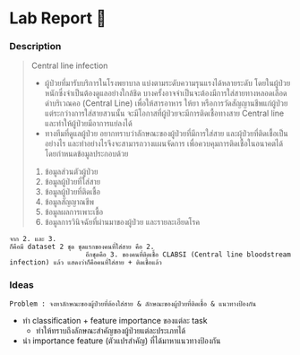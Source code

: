 # Lab Report :dna:
### Description
> Central line infection
> + ผู้ป่วยที่มารับบริการในโรงพยาบาล แบ่งตามระดับความรุนแรงได้หลายระดับ โดยในผู้ป่วยหนักซึ่งจำเป็นต้องดูแลอย่างใกล้ชิด บางครั้งอาจจำเป็นจะต้องมีการใส่สายทางหลอดเลือดดำบริเวณคอ (Central Line) เพื่อให้สารอาหาร ให้ยา หรือการวัดสัญญานชีพแก่ผู้ป่วย แต่ระกว่างการใส่สายสวนนั้น จะมีโอกาสที่ผู้ป่วยจะมีการติดเชื้อทางสาย Central line และทำให้ผู้ป่วยมีอาการแย่ลงได้
> + ทางทีมที่ดูแลผู้ป่วย อยากทราบว่าลักษณะของผู้ป่วยที่มีการใส่สาย และผุ้ป่วยที่ติดเชื้อเป็นอย่างไร และทำอย่างไรจึงจะสามารถวางแผนจัดการ เพื่อควบคุมการติดเชื้อในอนาคตได้ โดยกำหนดข้อมูลประกอบด้วย
> 1. ข้อมูลส่วนตัวผู้ป่วย
> 2. ข้อมูลผู้ป่วยที่ใส่สาย
> 3. ข้อมูลผู้ป่วยที่ติดเชื้อ
> 4. ข้อมูลสัญญาณชีพ
> 5. ข้อมูลผลการเพาะเชื้อ
> 6. ข้อมูลการวินิจฉัยที่ผ่านมาของผู้ป่วย และรายละเอียดโรค
 
    จาก 2. และ 3. 
    ก็คือมี dataset 2 ชุด ชุดแรกของคนที่ใส่สาย คือ 2.
                       อีกชุดคือ 3. ของคนที่ติดเชื้อ CLABSI (Central line bloodstream infection) แล้ว แสดงว่าก็คือคนที่ใส่สาย + ติดเชื้อแล้ว
### Ideas 
`Problem : จงหาลักษณะของผู้ป่วยที่ต้องใส่สาย & ลักษณะของผู้ป่วยที่ติดเชื้อ & แนวทางป้องกัน`
+ ทำ classification + feature importance ของแต่ละ task
    + ทำให้ทราบถึงลักษณะสำคัญของผู้ป่วยแต่ละประเภทได้
+ นำ importance feature (ตัวแปรสำคัญ) ที่ได้มาหาแนวทางป้องกัน
